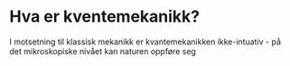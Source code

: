 
# Hva er kventemekanikk?

I motsetning til klassisk mekanikk er kvantemekanikken ikke-intuativ - på det mikroskopiske nivået kan naturen oppføre seg 
